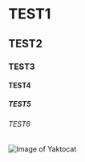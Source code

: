 # TEST1
## TEST2
### TEST3
#### TEST4
##### TEST5 
###### TEST6

![Image of Yaktocat](https://octodex.github.com/images/yaktocat.png)
